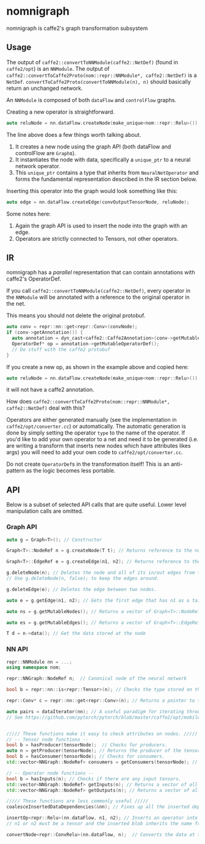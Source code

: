 # nomnigraph

nomnigraph is caffe2's graph transformation subsystem


## Usage

The output of `caffe2::convertToNNModule(caffe2::NetDef)` (found in `caffe2/opt`) is an `NNModule`.
The output of `caffe2::convertToCaffe2Proto(nom::repr::NNModule*, caffe2::NetDef)` is a `NetDef`.
`convertToCaffe2Proto(convertToNNModule(n), n)` should basically return an unchanged network.

An `NNModule` is composed of both `dataFlow` and `controlFlow` graphs.

Creating a new operator is straightforward.
```cpp
auto reluNode = nn.dataFlow.createNode(make_unique<nom::repr::Relu>());
```
The line above does a few things worth talking about.

1) It creates a new node using the graph API (both dataFlow and controlFlow are `Graph`s).
2) It instantiates the node with data, specifically a `unique_ptr` to a neural network operator.
3) This `unique_ptr` contains a type that inherits from `NeuralNetOperator` and forms the fundamental representation described in the IR section below.

Inserting this operator into the graph would look something like this:

```cpp
auto edge = nn.dataFlow.createEdge(convOutputTensorNode, reluNode);
```

Some notes here:
1) Again the graph API is used to insert the node into the graph with an edge.
2) Operators are strictly connected to Tensors, not other operators.

## IR

nomnigraph has a *parallel* representation that can contain annotations with caffe2's OperatorDef.

If you call `caffe2::convertToNNModule(caffe2::NetDef)`, every operator in the `NNModule` will be annotated with a reference to the original operator in the net.

This means you should not delete the original protobuf.

```cpp
auto conv = repr::nn::get<repr::Conv>(convNode);
if (conv->getAnnotation()) {
  auto annotation = dyn_cast<caffe2::Caffe2Annotation>(conv->getMutableAnnotation());
  OperatorDef* op = annotation->getMutableOperatorDef();
  // Do stuff with the caffe2 protobuf
}
```

If you create a new op, as shown in the example above and copied here:
```cpp
auto reluNode = nn.dataFlow.createNode(make_unique<nom::repr::Relu>());
```
it will not have a caffe2 annotation.

How does `caffe2::convertToCaffe2Proto(nom::repr::NNModule*, caffe2::NetDef)` deal with this?

Operators are either generated manually (see the implementation in `caffe2/opt/converter.cc`) or automatically.
The automatic generation is done by simply setting the operator `type` to the name of the operator.
If you'd like to add your own operator to a net and need it to be generated (i.e. are writing a transform that inserts
new nodes which have attributes likes args) you will need to add your own code to `caffe2/opt/converter.cc`.

Do not create `OperatorDef`s in the transformation itself! This is an anti-pattern as the logic becomes less portable.

## API

Below is a subset of selected API calls that are quite useful.  Lower level manipulation calls are omitted.

### Graph API

```cpp
auto g = Graph<T>(); // Constructor

Graph<T>::NodeRef n = g.createNode(T t); // Returns reference to the node

Graph<T>::EdgeRef e = g.createEdge(n1, n2); // Returns reference to the edge

g.deleteNode(n); // Deletes the node and all of its in/out edges from the graph
// Use g.deleteNode(n, false); to keep the edges around.

g.deleteEdge(e); // Deletes the edge between two nodes.

auto e = g.getEdge(n1, n2); // Gets the first edge that has n1 as a tail and n2 as the head.

auto ns = g.getMutableNodes(); // Returns a vector of Graph<T>::NodeRef

auto es = g.getMutableEdges(); // Returns a vector of Graph<T>::EdgeRef

T d = n->data(); // Get the data stored at the node
```

### NN API

```cpp
repr::NNModule nn = ...;
using namespace nom;

repr::NNGraph::NodeRef n;  // Canonical node of the neural network

bool b = repr::nn::is<repr::Tensor>(n); // Checks the type stored on the node.  (Works with parent types.)

repr::Conv* c = repr::nn::get<repr::Conv>(n); // Returns a pointer to the NeuralNetOperator or NeuralNetData in the node

auto pairs = dataIterator(nn); // A useful paradigm for iterating through nodes in no particular order.
// See https://github.com/pytorch/pytorch/blob/master/caffe2/opt/mobile.cc#L106-L109


///// These functions make it easy to check attributes on nodes. /////
// -- Tensor node functions --
bool b = hasProducer(tensorNode);  // Checks for producers.
auto n = getProducer(tensorNode); // Returns the producer of the tensor
bool b = hasConsumer(tensorNode); // Checks for consumers.
std::vector<NNGraph::NodeRef> consumers = getConsumers(tensorNode); // Returns a vector of all consumers of the tensor.

// -- Operator node functions --
bool b = hasInputs(n); // Checks if there are any input tensors.
std::vector<NNGraph::NodeRef> getInputs(n); // Returns a vector of all the input tensor nodes.
std::vector<NNGraph::NodeRef> getOutputs(n); // Returns a vector of all the output tensor nodes.

///// These functions are less commonly useful /////
coalesceInsertedDataDependencies(&nn); // Fixes up all the inserted dependencies in the dataflow graph.

insertOp<repr::Relu>(nn.dataFlow, n1, n2); // Inserts an operator into the dataflow graph and creates a new blob to do so.
// n1 or n2 must be a tensor and the inserted blob inherits the name from that, appending an underscore.

convertNode<repr::ConvRelu>(nn.dataFlow, n);  // Converts the data at the node to a new node by calling the passed in type with the old node's data as the constructor argument.
```
